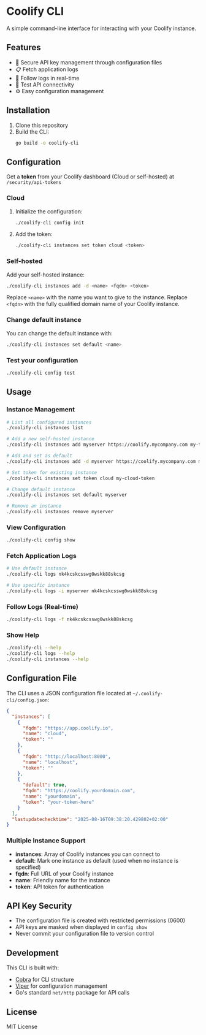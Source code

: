 # Coolify CLI

A simple command-line interface for interacting with your Coolify instance.

## Features

- 🔐 Secure API key management through configuration files
- 📋 Fetch application logs
- 🔄 Follow logs in real-time
- 🧪 Test API connectivity
- ⚙️ Easy configuration management

## Installation

1. Clone this repository
2. Build the CLI:
   ```bash
   go build -o coolify-cli
   ```

## Configuration

Get a **token** from your Coolify dashboard (Cloud or self-hosted) at `/security/api-tokens`

### Cloud

1. Initialize the configuration:
   ```bash
   ./coolify-cli config init
   ```

2. Add the token:
   ```bash
   ./coolify-cli instances set token cloud <token>
   ```

### Self-hosted

Add your self-hosted instance:
```bash
./coolify-cli instances add -d <name> <fqdn> <token>
```

Replace `<name>` with the name you want to give to the instance.
Replace `<fqdn>` with the fully qualified domain name of your Coolify instance.

### Change default instance

You can change the default instance with:
```bash
./coolify-cli instances set default <name>
```

### Test your configuration

```bash
./coolify-cli config test
```

## Usage

### Instance Management
```bash
# List all configured instances
./coolify-cli instances list

# Add a new self-hosted instance
./coolify-cli instances add myserver https://coolify.mycompany.com my-token-123

# Add and set as default
./coolify-cli instances add -d myserver https://coolify.mycompany.com my-token-123

# Set token for existing instance
./coolify-cli instances set token cloud my-cloud-token

# Change default instance
./coolify-cli instances set default myserver

# Remove an instance
./coolify-cli instances remove myserver
```

### View Configuration
```bash
./coolify-cli config show
```

### Fetch Application Logs
```bash
# Use default instance
./coolify-cli logs nk4kcskcsswg0wskk88skcsg

# Use specific instance
./coolify-cli logs -i myserver nk4kcskcsswg0wskk88skcsg
```

### Follow Logs (Real-time)
```bash
./coolify-cli logs -f nk4kcskcsswg0wskk88skcsg
```

### Show Help
```bash
./coolify-cli --help
./coolify-cli logs --help
./coolify-cli instances --help
```

## Configuration File

The CLI uses a JSON configuration file located at `~/.coolify-cli/config.json`:

```json
{
  "instances": [
    {
      "fqdn": "https://app.coolify.io",
      "name": "cloud",
      "token": ""
    },
    {
      "fqdn": "http://localhost:8000",
      "name": "localhost",
      "token": ""
    },
    {
      "default": true,
      "fqdn": "https://coolify.yourdomain.com",
      "name": "yourdomain",
      "token": "your-token-here"
    }
  ],
  "lastupdatechecktime": "2025-08-16T09:38:20.429802+02:00"
}
```

### Multiple Instance Support

- **instances**: Array of Coolify instances you can connect to
- **default**: Mark one instance as default (used when no instance is specified)
- **fqdn**: Full URL of your Coolify instance
- **name**: Friendly name for the instance
- **token**: API token for authentication

## API Key Security

- The configuration file is created with restricted permissions (0600)
- API keys are masked when displayed in `config show`
- Never commit your configuration file to version control

## Development

This CLI is built with:
- [Cobra](https://github.com/spf13/cobra) for CLI structure
- [Viper](https://github.com/spf13/viper) for configuration management
- Go's standard `net/http` package for API calls

## License

MIT License
